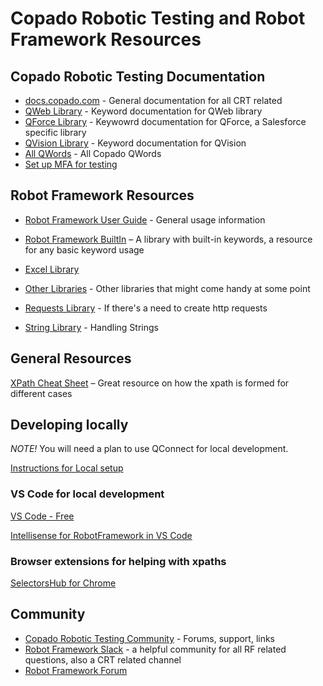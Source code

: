 # Copado Robotic Testing and Robot Framework Resources

## Copado Robotic Testing Documentation 
- [docs.copado.com](https://docs.copado.com/articles/#!copado-robotic-testing-publication/copado-robotic-testing) - General documentation for all CRT related
- [QWeb Library](https://qentinelqi.github.io/qweb/QWeb.html) - Keyword documentation for QWeb library
- [QForce Library](https://help.pace.qentinel.com/qwords-reference/current/qwords/_attachments/QForce.html#library-documentation-top) - Keywowrd documentation for QForce, a Salesforce specific library
- [QVision Library](https://help.pace.qentinel.com/qwords-reference/current/qwords/_attachments/QVision.html#library-documentation-top) - Keyword documentation for QVision
- [All QWords](https://help.pace.qentinel.com/qwords-reference/current/qwords/all.html) - All Copado QWords
- [Set up MFA for testing](https://help.pace.qentinel.com/qwords-reference/current/qwords/_attachments/QForce.html#mfa-setup)
  
## Robot Framework Resources
 
- [Robot Framework User Guide](https://robotframework.org/robotframework/latest/RobotFrameworkUserGuide.html) - General usage information 
 
- [Robot Framework BuiltIn](https://robotframework.org/robotframework/latest/libraries/BuiltIn.html#library-documentation-top) – A library with built-in keywords, a resource for any basic keyword usage

- [Excel Library](https://navinet.github.io/robotframework-excellibrary/)
 
- [Other Libraries](https://robotframework.org/?tab=libraries#resources) - Other libraries that might come handy at some point

- [Requests Library](https://marketsquare.github.io/robotframework-requests/doc/RequestsLibrary.html) - If there's a need to create http requests

- [String Library](https://robotframework.org/robotframework/2.1.2/libraries/String.html) - Handling Strings

## General Resources 
[XPath Cheat Sheet](https://devhints.io/xpath) – Great resource on how the xpath is formed for different cases

 
## Developing locally

*NOTE!* You will need a plan to use QConnect for local development.

[Instructions for Local setup](https://docs.copado.com/articles/#!copado-robotic-testing-publication/on-premise-setup-1/q/on-premise/qid/33341/qp/1)

### VS Code for local development
[VS Code - Free](https://code.visualstudio.com/)
 
[Intellisense for RobotFramework in VS Code](https://marketplace.visualstudio.com/items?itemName=TomiTurtiainen.rf-intellisense)
 
### Browser extensions for helping with xpaths
[SelectorsHub for Chrome](https://chrome.google.com/webstore/detail/selectorshub-xpath-plugin/ndgimibanhlabgdgjcpbbndiehljcpfh)

## Community

- [Copado Robotic Testing Community](https://community.qentinel.com/support/home) - Forums, support, links
- [Robot Framework Slack](https://rf-invite.herokuapp.com/) - a helpful community for all RF related questions, also a CRT related channel
- [Robot Framework Forum](https://forum.robotframework.org/)



